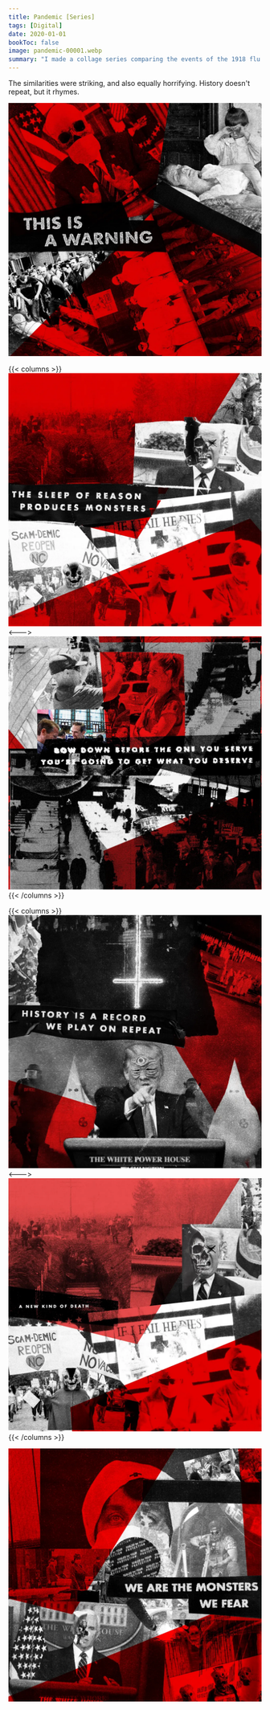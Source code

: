 ```yaml
---
title: Pandemic [Series]
tags: [Digital]
date: 2020-01-01
bookToc: false
image: pandemic-00001.webp
summary: "I made a collage series comparing the events of the 1918 flu pandemic with 2019's COVID-19."
---
```

The similarities were striking, and also equally horrifying. History doesn't repeat, but it rhymes. 

![](pandemic-00002.webp)

{{< columns >}}
![](pandemic-00003.webp)
<--->
![Lyrics: Nine Inch Nails, “Head Like a Hole”](pandemic-00004.webp)
{{< /columns >}}


{{< columns >}}
![](pandemic-00005.webp)
<--->
![](pandemic-00006.webp)
{{< /columns >}}

![](pandemic-00007.webp)

